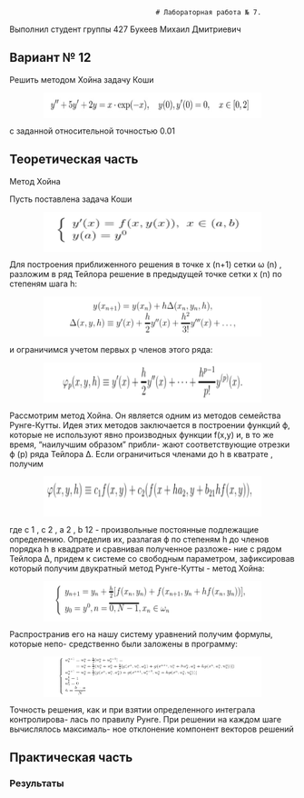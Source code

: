                                         # Лабораторная работа № 7.

Выполнил студент группы 427
Букеев Михаил Дмитриевич

## Вариант № 12
Решить методом Хойна задачу Коши

<p align="center"><img src="/readd/1.png?invert_in_darkmode&sanitize=true" align=middle width=386.2915617pt height=44.90601885pt/></p>

с заданной относительной точностью 0.01

## Теоретическая часть

Метод Хойна

Пусть поставлена задача Коши

<p align="center"><img src="/readd/2.png?invert_in_darkmode&sanitize=true" align=middle width=386.2915617pt height=70.90601885pt/></p>

Для построения приближенного решения в точке x (n+1) сетки ω (n) , разложим в ряд
Тейлора решение в предыдущей точке сетки x (n) по степеням шага h:

<p align="center"><img src="/readd/3.png?invert_in_darkmode&sanitize=true" align=middle width=386.2915617pt height=70.90601885pt/></p>

и ограничимся учетом первых p членов этого ряда:

<p align="center"><img src="/readd/4.png?invert_in_darkmode&sanitize=true" align=middle width=386.2915617pt height=70.90601885pt/></p>

Рассмотрим метод Хойна. Он является одним из методов семейства Рунге-Кутты.
Идея этих методов заключается в построении функций ϕ, которые не используют
явно производных функции f(x,y) и, в то же время, “наилучшим образом” прибли-
жают соответствующие отрезки ϕ (p) ряда Тейлора Δ. Если ограничиться членами до
h в кватрате , получим

<p align="center"><img src="/readd/5.png?invert_in_darkmode&sanitize=true" align=middle width=386.2915617pt height=70.90601885pt/></p>

где c 1 , c 2 , a 2 , b 12 - произвольные постоянные подлежащие определению. Определив
их, разлагая ϕ по степеням h до членов порядка h в квадрате и сравнивая полученное разложе-
ние с рядом Тейлора Δ, придем к системе со свободным параметром, зафиксировав
который получим двукратный метод Рунге-Кутты - метод Хойна:

<p align="center"><img src="/readd/6.png?invert_in_darkmode&sanitize=true" align=middle width=386.2915617pt height=70.90601885pt/></p>

Распространив его на нашу систему уравнений получим формулы, которые непо-
средственно были заложены в программу:

<p align="center"><img src="/readd/7.png?invert_in_darkmode&sanitize=true" align=middle width=386.2915617pt height=70.90601885pt/></p>

Точность решения, как и при взятии определенного интеграла контролирова-
лась по правилу Рунге. При решении на каждом шаге вычислялось максималь-
ное отклонение компонент векторов решений


## Практическая часть


### Результаты

